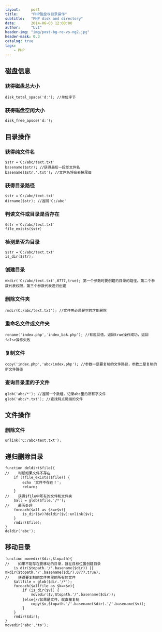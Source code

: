 ```yaml
---
layout:     post
title:      "PHP磁盘与目录操作"
subtitle:   "PHP disk and directory"
date:       2014-06-03 12:00:00
author:     "LvI"
header-img: "img/post-bg-re-vs-ng2.jpg"
header-mask: 0.3
catalog: true
tags:
    - PHP
---
```


## 磁盘信息

### 获得磁盘总大小

```
disk_total_space('d:'); //单位字节
```

### 获得磁盘空闲大小

```
disk_free_apsce('d:'); 
```

## 目录操作

### 获得纯文件名

```
$str ='C:/abc/text.txt'
basename($str); //获得最后一段即文件名
basename($str,'.txt'); //文件名将会去掉尾缀
```

### 获得目录路径

```
$str ='C:/abc/text.txt'
dirname($str); //返回'C:/abc'
```

### 判读文件或目录是否存在

```
$str ='C:/abc/text.txt'
file_exists($str)
```

### 检测是否为目录

```
$str ='C:/abc/text.txt'
is_dir($str);
```

### 创建目录

```
mkdir('C:/abc/text.txt',0777,true); 第一个参数时要创建的目录的路径，第二个参数代表权限，第三个参数代表递归创建
```

### 删除文件夹

```
rmdir(C:/abc/text.txt'); //文件夹必须是空的才能删除
```

### 重命名文件或文件夹

```
rename('index.php','index_bak.php'); //有返回值，返回true操作成功，返回false操作失败
```

### 复制文件

```
copy('index.php','abc/index.php'); //参数一是要复制的文件路径，参数二是复制的新文件路径
```

### 查询目录里的子文件

```
glob('abc/*'); //返回一个数组，记录abc里的所有字文件
glob('abc/*.txt'); //查找特点尾缀的文件
```
## 文件操作

### 删除文件

```
unlink('C:/abc/text.txt');
```

## 递归删除目录

```
function deldir($file){
//    判断如果文件不存在
    if (!file_exists($file)) {
        echo '文件不存在！';
        return;
    }
//    获得$file中所有的文件和文件夹
    $all = glob($file.'/*');
//    遍历处理
    foreach($all as $k=>$v){
        is_dir($v)?deldir($v):unlink($v);
    }
    rmdir($file);
}
deldir('abc');
```

## 移动目录

```
function movedir($dir,$topath){
//    如果不能存在要移动的目录，就在目标位置创建目录
    is_dir($topath.'/'.basename($dir)) || mkdir($topath.'/'.basename($dir),0777,true);
//    获得要复制的文件夹里的所有的文件
    $allfile = glob($dir.'/*');
    foreach($allfile as $k=>$v){
        if (is_dir($v)) {
            movedir($v,$topath.'/'.basename($dir));
        }else{//如果是文件，就直接复制
            copy($v,$topath.'/'.basename($dir).'/'.basename($v));
        }
    }
    rmdir($dir);
}
movedir('abc','to');
```





